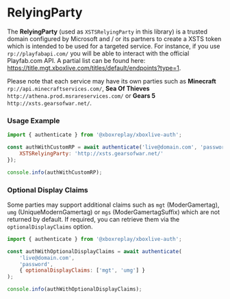 # RelyingParty

The **RelyingParty** (used as `XSTSRelyingParty` in this library) is a trusted domain configured by Microsoft and / or its partners to create a XSTS token which is intended to be used for a targeted service. For instance, if you use `rp://playfabapi.com/` you will be able to interact with the official Playfab.com API. A partial list can be found here: https://title.mgt.xboxlive.com/titles/default/endpoints?type=1.

Please note that each service may have its own parties such as **Minecraft** `rp://api.minecraftservices.com/`, **Sea Of Thieves** `http://athena.prod.msrareservices.com/` or **Gears 5** `http://xsts.gearsofwar.net/`.

### Usage Example

```javascript
import { authenticate } from '@xboxreplay/xboxlive-auth';

const authWithCustomRP = await authenticate('live@domain.com', 'password', {
	XSTSRelyingParty: 'http://xsts.gearsofwar.net/'
});

console.info(authWithCustomRP);
```

### Optional Display Claims

Some parties may support additional claims such as `mgt` (ModerGamertag), `umg` (UniqueModernGamertag) or `mgs` (ModerGamertagSuffix) which are not returned by default. If required, you can retrieve them via the `optionalDisplayClaims` option.

```javascript
import { authenticate } from '@xboxreplay/xboxlive-auth';

const authWithOptionalDisplayClaims = await authenticate(
	'live@domain.com',
	'password',
	{ optionalDisplayClaims: ['mgt', 'umg'] }
);

console.info(authWithOptionalDisplayClaims);
```
